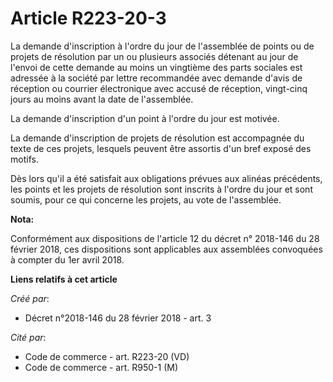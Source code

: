 # Article R223-20-3

La demande d'inscription à l'ordre du jour de l'assemblée de points ou de projets de résolution par un ou plusieurs associés
détenant au jour de l'envoi de cette demande au moins un vingtième des parts sociales est adressée à la société par lettre
recommandée avec demande d'avis de réception ou courrier électronique avec accusé de réception, vingt-cinq jours au moins
avant la date de l'assemblée.

La demande d'inscription d'un point à l'ordre du jour est motivée.

La demande d'inscription de projets de résolution est accompagnée du texte de ces projets, lesquels peuvent être assortis
d'un bref exposé des motifs.

Dès lors qu'il a été satisfait aux obligations prévues aux alinéas précédents, les points et les projets de résolution sont
inscrits à l'ordre du jour et sont soumis, pour ce qui concerne les projets, au vote de l'assemblée.

**Nota:**

Conformément aux dispositions de l'article 12 du décret n° 2018-146 du 28 février 2018, ces dispositions sont applicables aux
assemblées convoquées à compter du 1er avril 2018.

**Liens relatifs à cet article**

_Créé par_:

  - Décret n°2018-146 du 28 février 2018 - art. 3

_Cité par_:

  - Code de commerce - art. R223-20 (VD)
  - Code de commerce - art. R950-1 (M)
